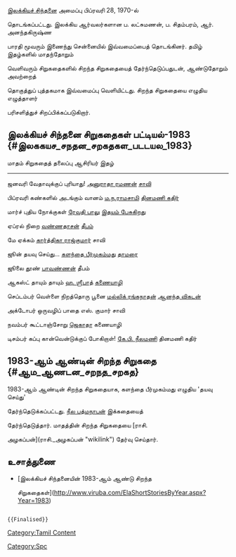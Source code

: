 [இலக்கியச் சிந்தனை](இலக்கியச்_சிந்தனை "wikilink") அமைப்பு பிப்ரவரி 28, 1970-ல்
தொடங்கப்பட்டது. இலக்கிய ஆர்வலர்களான ப. லட்சுமணன், ப. சிதம்பரம், ஆர். அனந்தகிருஷ்ண
பாரதி மூவரும் இணைந்து சென்னையில் இவ்வமைப்பைத் தொடங்கினர். தமிழ் இதழ்களில் மாதந்தோறும்
வெளிவரும் சிறுகதைகளில் சிறந்த சிறுகதையைத் தேர்ந்தெடுப்பதுடன், ஆண்டுதோறும் அவற்றைத்
தொகுத்துப் புத்தகமாக இவ்வமைப்பு வெளியிட்டது. சிறந்த சிறுகதையை எழுதிய எழுத்தாளர்
பரிசளித்துச் சிறப்பிக்கப்படுகிறார்.

## இலக்கியச் சிந்தனை சிறுகதைகள் பட்டியல்-1983 {#இலககயச_சநதன_சறகதகள_படடயல_1983}

  மாதம்      சிறுகதைத் தலைப்பு              ஆசிரியர்                                             இதழ்
  --------- ---------------------------- --------------------------------------------------- ---------------------------------------------
  ஜனவரி     வேதாவுக்குப் புரியாது!         [அனுராதா ரமணன்](அனுராதா_ரமணன் "wikilink")             [சாவி](சாவி "wikilink")
  பிப்ரவரி   கண்களில் அடங்கும் வானம்           [ம.ந.ராமசாமி](ம.ந.ராமசாமி "wikilink")               [தினமணி கதிர்](தினமணி_கதிர் "wikilink")
  மார்ச்      புதிய நோக்குகள்                [ரேவதி பாலு](ரேவதி_பாலு "wikilink")                 [இதயம் பேசுகிறது](இதயம்_பேசுகிறது "wikilink")
  ஏப்ரல்      நிறை                         [வண்ணதாசன்](வண்ணதாசன் "wikilink")                       [தீபம்](தீபம் "wikilink")
  மே        ஏக்கம்                         [கார்த்திகா ராஜ்குமார்](கார்த்திகா_ராஜ்குமார் "wikilink")   சாவி
  ஜூன்       தயவு செய்து\...               [களந்தை பீர்முகம்மது](களந்தை_பீர்முகம்மது "wikilink")       [தாமரை](தாமரை_(இதழ்) "wikilink")
  ஜூலை      தூண்                          [பாவண்ணன்](பாவண்ணன் "wikilink")                         தீபம்
  ஆகஸ்ட்      தாயும் தாயும்                  [ஹ. ஶ்ரீபாத்](ஹ._ஶ்ரீபாத் "wikilink")                     [கணையாழி](கணையாழி "wikilink")
  செப்டம்பர்   வெள்ளை நிறத்தொரு பூனை          [மல்லிக் ரங்கநாதன்](மல்லிக்_ரங்கநாதன் "wikilink")           [ஆனந்த விகடன்](ஆனந்த_விகடன் "wikilink")
  அக்டோபர்    ஒருவழிப் பாதை                 எஸ். குமார்                                           சாவி
  நவம்பர்     கூட்டாஞ்சோறு                   [ஜெகாதா](ஜெகாதா "wikilink")                         கணையாழி
  டிசம்பர்    கப்பு கான்வென்டுக்குப் போகிறாள்!   [கே.பி. நீலமணி](கே.பி._நீலமணி "wikilink")             தினமணி கதிர்

## 1983-ஆம் ஆண்டின் சிறந்த சிறுகதை {#ஆம_ஆணடன_சறநத_சறகத}

1983-ஆம் ஆண்டின் சிறந்த சிறுகதையாக, களந்தை பீர்முகம்மது எழுதிய 'தயவு செய்து'
தேர்ந்தெடுக்கப்பட்டது. [நீல பத்மநாபன்](நீல_பத்மநாபன் "wikilink") இக்கதையைத்
தேர்ந்தெடுத்தார். மாதத்தின் சிறந்த சிறுகதையை [ராசி.
அழகப்பன்](ராசி._அழகப்பன் "wikilink") தேர்வு செய்தார்.

## உசாத்துணை

-   [இலக்கியச் சிந்தனையின் 1983-ஆம் ஆண்டு சிறந்த
    சிறுகதைகள்](http://www.viruba.com/ElaShortStoriesByYear.aspx?Year=1983)

```{=mediawiki}
{{Finalised}}
```
[Category:Tamil Content](Category:Tamil_Content "wikilink")
[Category:Spc](Category:Spc "wikilink")

